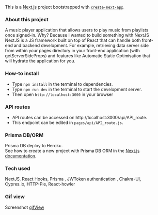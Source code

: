 This is a [Next.js](https://nextjs.org/) project bootstrapped with [`create-next-app`](https://github.com/vercel/next.js/tree/canary/packages/create-next-app).

### About this project
A music player application that allows users to play music from playlists once signed-in.
Why? 
Because I wanted 
to build something with NextJS      
NextJS is a JS framework built on top of React that can handle both front-end and backend 
development. For example, retrieving data server side from within your pages directory in your 
front-end application (with getServerSideProps) and features like Automatic Static 
Optimisation that  will hydrate the application for you.




###  How-to install

- Type `npm install` in the terminal to dependencies.    
- Type `npm run dev` in the terminal to start the development server.    
- Then open `http://localhost:3000` in  your browser

### API routes

- API routes can be accessed on http://localhost:3000/api/API_route.        
- This endpoint can be edited in `pages/api/API_route.js`.

### Prisma DB/ORM

Prisma DB deploy to Heroku.  
See how to create a new project with Prisma DB ORM in the [Next.js documentation](https://nextjs.org/docs/basic-features/databases/prisma).

### Tech used
NextJS, React Hooks, Prisma , JWToken authentication , Chakra-UI, Cypres.io, HTTP-Pie, React-howler

### Gif view 

Screenshot [gifView](assets/appGIF.gif)
